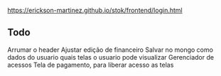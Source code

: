 https://erickson-martinez.github.io/stok/frontend/login.html


## Todo

Arrumar o header
Ajustar edição de financeiro
Salvar no mongo como dados do usuario quais telas o usuario pode visualizar
Gerenciador de acessos
Tela de pagamento, para liberar acesso as telas